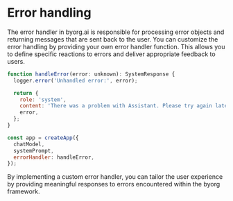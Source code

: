 # Error handling

The error handler in byorg.ai is responsible for processing error objects and returning messages that are sent back to the user. You can customize the error handling by providing your own error handler function. This allows you to define specific reactions to errors and deliver appropriate feedback to users.

```js
function handleError(error: unknown): SystemResponse {
  logger.error('Unhandled error:', error);

  return {
    role: 'system',
    content: 'There was a problem with Assistant. Please try again later or contact administrator.',
    error,
  };
}

const app = createApp({
  chatModel,
  systemPrompt,
  errorHandler: handleError,
});
```

By implementing a custom error handler, you can tailor the user experience by providing meaningful responses to errors encountered within the byorg framework.
